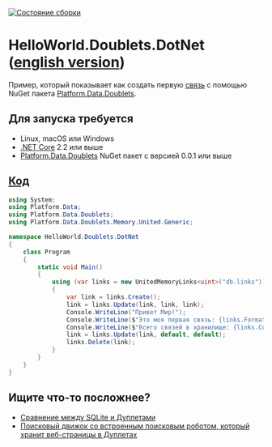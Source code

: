 [![Состояние сборки](https://github.com/linksplatform/HelloWorld.Doublets.DotNet/workflows/CI/badge.svg)](https://github.com/linksplatform/HelloWorld.Doublets.DotNet/actions?workflow=CI)

# HelloWorld.Doublets.DotNet ([english version](https://github.com/linksplatform/HelloWorld.Doublets.DotNet/blob/master/README.md))

Пример, который показывает как создать первую [связь](https://github.com/Konard/LinksPlatform/wiki/FAQ#what-does-the-link-mean) с помощью NuGet пакета [Platform.Data.Doublets](https://github.com/linksplatform/Data.Doublets).

## Для запуска требуется
* Linux, macOS или Windows
* [.NET Core](https://dotnet.microsoft.com/download) 2.2 или выше
* [Platform.Data.Doublets](https://www.nuget.org/packages/Platform.Data.Doublets) NuGet пакет с версией 0.0.1 или выше

## [Код](https://github.com/linksplatform/HelloWorld.Doublets.DotNet/blob/master/Program.cs)

```C#
using System;
using Platform.Data;
using Platform.Data.Doublets;
using Platform.Data.Doublets.Memory.United.Generic;

namespace HelloWorld.Doublets.DotNet
{
    class Program
    {
        static void Main()
        {
            using (var links = new UnitedMemoryLinks<uint>("db.links"))
            {
                var link = links.Create();
                link = links.Update(link, link, link);
                Console.WriteLine("Привет Мир!");
                Console.WriteLine($"Это моя первая связь: {links.Format(link)}");
                Console.WriteLine($"Всего связей в хранилище: {links.Count()}.");
                link = links.Update(link, default, default);
                links.Delete(link);
            }
        }
    }
}
```

## Ищите что-то посложнее?
* [Сравнение между SQLite и Дуплетами](https://github.com/linksplatform/Comparisons.SQLiteVSDoublets)
* [Поисковый движок со встроенным поисковым роботом, который хранит веб-страницы в Дуплетах](https://github.com/linksplatform/Crawler)
